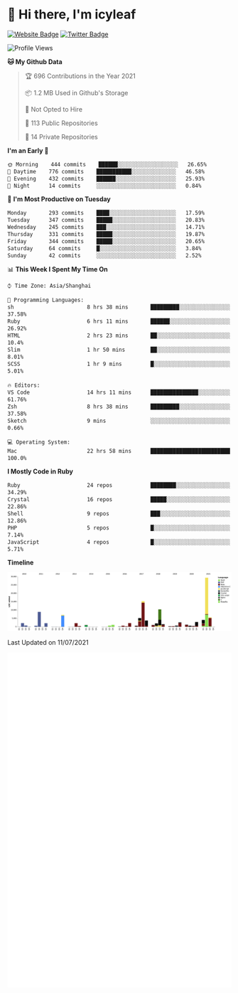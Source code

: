# 👋 Hi there, I'm icyleaf

[![Website Badge](https://img.shields.io/badge/-icyleaf.com-444444?style=flat&logo=Google-Chrome&logoColor=f2f2f2&link=https://icyleaf.com)](https://icyleaf.com)
[![Twitter Badge](https://img.shields.io/badge/-@icyleaf-1da1f2?style=flat&labelColor=1ca0f1&logo=twitter&logoColor=white&link=https://twitter.com/icyleaf)](https://twitter.com/icyleaf)

<!--START_SECTION:waka-->
![Profile Views](http://img.shields.io/badge/Profile%20Views-1-blue)

**🐱 My Github Data** 

> 🏆 696 Contributions in the Year 2021
 > 
> 📦 1.2 MB Used in Github's Storage 
 > 
> 🚫 Not Opted to Hire
 > 
> 📜 113 Public Repositories 
 > 
> 🔑 14 Private Repositories  
 > 
**I'm an Early 🐤** 

```text
🌞 Morning    444 commits    ██████░░░░░░░░░░░░░░░░░░░   26.65% 
🌆 Daytime    776 commits    ███████████░░░░░░░░░░░░░░   46.58% 
🌃 Evening    432 commits    ██████░░░░░░░░░░░░░░░░░░░   25.93% 
🌙 Night      14 commits     ░░░░░░░░░░░░░░░░░░░░░░░░░   0.84%

```
📅 **I'm Most Productive on Tuesday** 

```text
Monday       293 commits    ████░░░░░░░░░░░░░░░░░░░░░   17.59% 
Tuesday      347 commits    █████░░░░░░░░░░░░░░░░░░░░   20.83% 
Wednesday    245 commits    ███░░░░░░░░░░░░░░░░░░░░░░   14.71% 
Thursday     331 commits    █████░░░░░░░░░░░░░░░░░░░░   19.87% 
Friday       344 commits    █████░░░░░░░░░░░░░░░░░░░░   20.65% 
Saturday     64 commits     █░░░░░░░░░░░░░░░░░░░░░░░░   3.84% 
Sunday       42 commits     ░░░░░░░░░░░░░░░░░░░░░░░░░   2.52%

```


📊 **This Week I Spent My Time On** 

```text
⌚︎ Time Zone: Asia/Shanghai

💬 Programming Languages: 
sh                       8 hrs 38 mins       █████████░░░░░░░░░░░░░░░░   37.58% 
Ruby                     6 hrs 11 mins       ██████░░░░░░░░░░░░░░░░░░░   26.92% 
HTML                     2 hrs 23 mins       ██░░░░░░░░░░░░░░░░░░░░░░░   10.4% 
Slim                     1 hr 50 mins        ██░░░░░░░░░░░░░░░░░░░░░░░   8.01% 
SCSS                     1 hr 9 mins         █░░░░░░░░░░░░░░░░░░░░░░░░   5.01%

🔥 Editors: 
VS Code                  14 hrs 11 mins      ███████████████░░░░░░░░░░   61.76% 
Zsh                      8 hrs 38 mins       █████████░░░░░░░░░░░░░░░░   37.58% 
Sketch                   9 mins              ░░░░░░░░░░░░░░░░░░░░░░░░░   0.66%

💻 Operating System: 
Mac                      22 hrs 58 mins      █████████████████████████   100.0%

```

**I Mostly Code in Ruby** 

```text
Ruby                     24 repos            ████████░░░░░░░░░░░░░░░░░   34.29% 
Crystal                  16 repos            █████░░░░░░░░░░░░░░░░░░░░   22.86% 
Shell                    9 repos             ███░░░░░░░░░░░░░░░░░░░░░░   12.86% 
PHP                      5 repos             █░░░░░░░░░░░░░░░░░░░░░░░░   7.14% 
JavaScript               4 repos             █░░░░░░░░░░░░░░░░░░░░░░░░   5.71%

```


**Timeline**

![Chart not found](https://raw.githubusercontent.com/icyleaf/icyleaf/main/charts/bar_graph.png) 


 Last Updated on 11/07/2021
<!--END_SECTION:waka-->

![Metrics](https://github.com/icyleaf/icyleaf/blob/main/github-metrics.svg)
